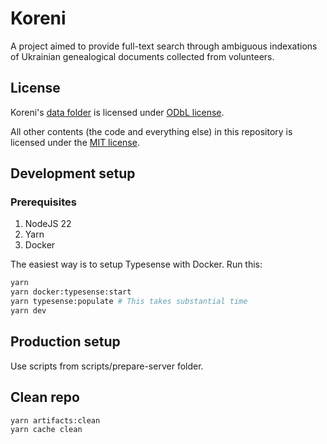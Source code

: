 # Koreni

A project aimed to provide full-text search through ambiguous indexations of Ukrainian genealogical documents collected from volunteers.

## License

Koreni's [data folder](./data) is licensed under [ODbL license](./LICENSE.md).

All other contents (the code and everything else) in this repository is licensed under the [MIT license](./LICENSE-CODE.txt).

## Development setup

### Prerequisites

1. NodeJS 22
2. Yarn
3. Docker

The easiest way is to setup Typesense with Docker. Run this:

```sh
yarn
yarn docker:typesense:start
yarn typesense:populate # This takes substantial time
yarn dev
```

## Production setup

Use scripts from scripts/prepare-server folder.

## Clean repo

```sh
yarn artifacts:clean
yarn cache clean
```
